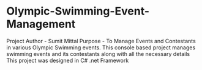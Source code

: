 # Olympic-Swimming-Event-Management
Project Author - Sumit Mittal
Purpose - To Manage Events and Contestants in various Olympic Swimming events. 
This console based project manages swimming events and its contestants along with all the necessary details
This project was designed in C# .net Framework
